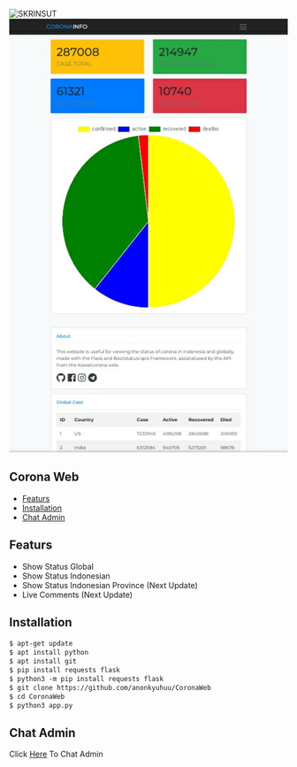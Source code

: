 ![SKRINSUT](static/images/screenshot.jpg)
![SKRINSUT2](static/images/screenshot2.jpg)
## Corona Web
* [Featurs](#featurs)
* [Installation](#installation)
* [Chat Admin](#chat-admin)

## Featurs
* Show Status Global
* Show Status Indonesian
* Show Status Indonesian Province (Next Update)
* Live Comments (Next Update)

## Installation
```
$ apt-get update
$ apt install python
$ apt install git
$ pip install requests flask
$ python3 -m pip install requests flask
$ git clone https://github.com/anonkyuhuu/CoronaWeb
$ cd CoronaWeb
$ python3 app.py
```

## Chat Admin
Click [Here](https://wa.me/62895611982226) To Chat Admin
